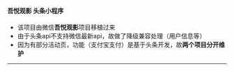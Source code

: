 #### 吾悦观影 头条小程序
- 该项目由微信**吾悦观影**项目移植过来
- 由于头条api不支持微信最新api，故做了降级兼容处理（用户信息等）
- 因为有部分活动页，功能（支付宝支付）是基于头条开发，故**两个项目分开维护**

------------
